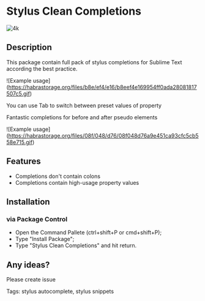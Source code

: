 # Stylus Clean Completions
![4k](https://cloud.githubusercontent.com/assets/2697570/22281897/2d376448-e2fb-11e6-89f3-a64f99b131cf.png)
## Description
This package contain full pack of stylus completions for Sublime Text according the best practice.

![Example usage]
(https://habrastorage.org/files/b8e/ef4/e16/b8eef4e169954ff0ada28081817507c5.gif)

You can use Tab to switch between preset values of property

Fantastic completions for before and after pseudo elements

![Example usage]
(https://habrastorage.org/files/08f/048/d76/08f048d76a9e451ca93cfc5cb558e715.gif)

## Features
* Completions don't contain colons
* Completions contain high-usage property values

## Installation
### via Package Control
* Open the Command Pallete (ctrl+shift+P or cmd+shift+P);
* Type "Install Package";
* Type "Stylus Clean Completions" and hit return.

## Any ideas?
Please create issue 

Tags: stylus autocomplete, stylus snippets
